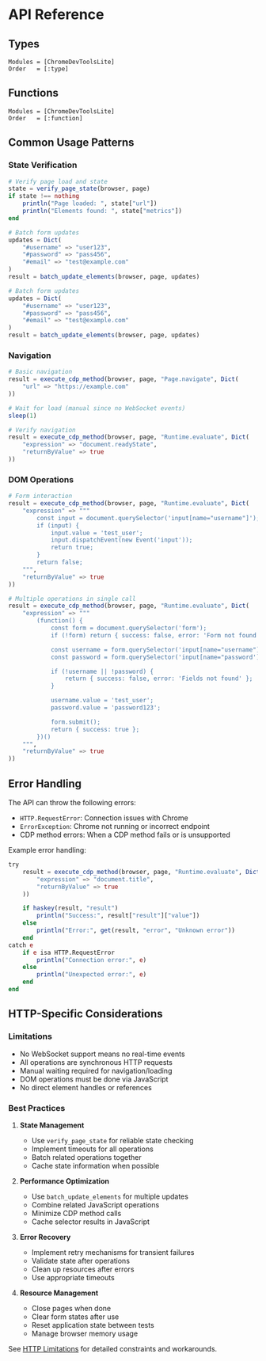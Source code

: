 # API Reference

## Types

```@autodocs
Modules = [ChromeDevToolsLite]
Order   = [:type]
```

## Functions

```@autodocs
Modules = [ChromeDevToolsLite]
Order   = [:function]
```

## Common Usage Patterns

### State Verification
```julia
# Verify page load and state
state = verify_page_state(browser, page)
if state !== nothing
    println("Page loaded: ", state["url"])
    println("Elements found: ", state["metrics"])
end
```

```julia
# Batch form updates
updates = Dict(
    "#username" => "user123",
    "#password" => "pass456",
    "#email" => "test@example.com"
)
result = batch_update_elements(browser, page, updates)
```

```julia
# Batch form updates
updates = Dict(
    "#username" => "user123",
    "#password" => "pass456",
    "#email" => "test@example.com"
)
result = batch_update_elements(browser, page, updates)
```

### Navigation
```julia
# Basic navigation
result = execute_cdp_method(browser, page, "Page.navigate", Dict(
    "url" => "https://example.com"
))

# Wait for load (manual since no WebSocket events)
sleep(1)

# Verify navigation
result = execute_cdp_method(browser, page, "Runtime.evaluate", Dict(
    "expression" => "document.readyState",
    "returnByValue" => true
))
```

### DOM Operations
```julia
# Form interaction
result = execute_cdp_method(browser, page, "Runtime.evaluate", Dict(
    "expression" => """
        const input = document.querySelector('input[name="username"]');
        if (input) {
            input.value = 'test_user';
            input.dispatchEvent(new Event('input'));
            return true;
        }
        return false;
    """,
    "returnByValue" => true
))

# Multiple operations in single call
result = execute_cdp_method(browser, page, "Runtime.evaluate", Dict(
    "expression" => """
        (function() {
            const form = document.querySelector('form');
            if (!form) return { success: false, error: 'Form not found' };

            const username = form.querySelector('input[name="username"]');
            const password = form.querySelector('input[name="password']");

            if (!username || !password) {
                return { success: false, error: 'Fields not found' };
            }

            username.value = 'test_user';
            password.value = 'password123';

            form.submit();
            return { success: true };
        })()
    """,
    "returnByValue" => true
))
```

## Error Handling

The API can throw the following errors:
- `HTTP.RequestError`: Connection issues with Chrome
- `ErrorException`: Chrome not running or incorrect endpoint
- CDP method errors: When a CDP method fails or is unsupported

Example error handling:
```julia
try
    result = execute_cdp_method(browser, page, "Runtime.evaluate", Dict(
        "expression" => "document.title",
        "returnByValue" => true
    ))

    if haskey(result, "result")
        println("Success:", result["result"]["value"])
    else
        println("Error:", get(result, "error", "Unknown error"))
    end
catch e
    if e isa HTTP.RequestError
        println("Connection error:", e)
    else
        println("Unexpected error:", e)
    end
end
```

## HTTP-Specific Considerations

### Limitations
- No WebSocket support means no real-time events
- All operations are synchronous HTTP requests
- Manual waiting required for navigation/loading
- DOM operations must be done via JavaScript
- No direct element handles or references

### Best Practices
1. **State Management**
   - Use `verify_page_state` for reliable state checking
   - Implement timeouts for all operations
   - Batch related operations together
   - Cache state information when possible

2. **Performance Optimization**
   - Use `batch_update_elements` for multiple updates
   - Combine related JavaScript operations
   - Minimize CDP method calls
   - Cache selector results in JavaScript

3. **Error Recovery**
   - Implement retry mechanisms for transient failures
   - Validate state after operations
   - Clean up resources after errors
   - Use appropriate timeouts

4. **Resource Management**
   - Close pages when done
   - Clear form states after use
   - Reset application state between tests
   - Manage browser memory usage

See [HTTP Limitations](../guides/http_limitations.md) for detailed constraints and workarounds.

